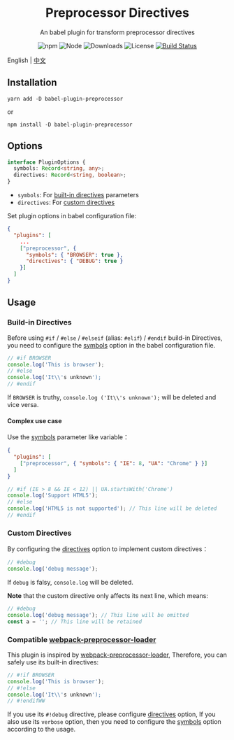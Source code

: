 <h1 align="center">Preprocessor Directives</h1>
<div align="center">
An babel plugin for transform preprocessor directives 

![npm](https://img.shields.io/npm/v/babel-plugin-preprocessor)
![Node](https://img.shields.io/node/v/babel-plugin-preprocessor)
![Downloads](https://img.shields.io/npm/dy/babel-plugin-preprocessor)
![License](https://img.shields.io/npm/l/babel-plugin-preprocessor)
[![Build Status](https://travis-ci.com/kaysonwu/babel-plugin-preprocessor.svg?branch=master)](https://travis-ci.com/kaysonwu/babel-plugin-preprocessor)

</div>

English | [中文](#README_zh_CN.md) 

## Installation

```
yarn add -D babel-plugin-preprocessor
```

or

```
npm install -D babel-plugin-preprocessor
```

## Options

```ts
interface PluginOptions {
  symbols: Record<string, any>;
  directives: Record<string, boolean>;
}
```

- `symbols`: For [built-in directives](#Build-in-Directives) parameters
- `directives`: For [custom directives](#Custom-Directives)

Set plugin options in babel configuration file:

```json
{
  "plugins": [
    ...
    ["preprocessor", {
      "symbols": { "BROWSER": true },
      "directives": { "DEBUG": true }
    }]
  ]
}
```

## Usage

### Build-in Directives

Before using `#if` / `#else` / `#elseif` (alias: `#elif`) / `#endif` build-in Directives, you need to configure the [symbols](#Options) option in the babel configuration file.

```js
// #if BROWSER
console.log('This is browser');
// #else
console.log('It\\'s unknown');
// #endif
```
If `BROWSER` is truthy, `console.log ('It\\'s unknown');` will be deleted and vice versa.

#### Complex use case

Use the [symbols](#Options) parameter like variable：

```json
{
  "plugins": [
    ["preprocessor", { "symbols": { "IE": 8, "UA": "Chrome" } }]
  ]
}
```

```js
// #if (IE > 8 && IE < 12) || UA.startsWith('Chrome')
console.log('Support HTML5');
// #else
console.log('HTML5 is not supported'); // This line will be deleted
// #endif
```

### Custom Directives

By configuring the [directives](#Options) option to implement custom directives：

```js
// #debug
console.log('debug message');
```
If `debug` is falsy, `console.log` will be deleted.  

**Note** that the custom directive only affects its next line, which means:

```js
// #debug
console.log('debug message'); // This line will be omitted
const a = ''; // This line will be retained
```

### Compatible [webpack-preprocessor-loader](https://github.com/afterwind-io/preprocessor-loader)

This plugin is inspired by [webpack-preprocessor-loader](https://github.com/afterwind-io/preprocessor-loader), Therefore, you can safely use its built-in directives:

```js
// #!if BROWSER
console.log('This is browser');
// #!else
console.log('It\\'s unknown');
// #!endifWW
```

If you use its `#!debug` directive, please configure [directives](#Options) option, If you also use its `verbose` option, then you need to configure the [symbols](#Options) option according to the usage.
